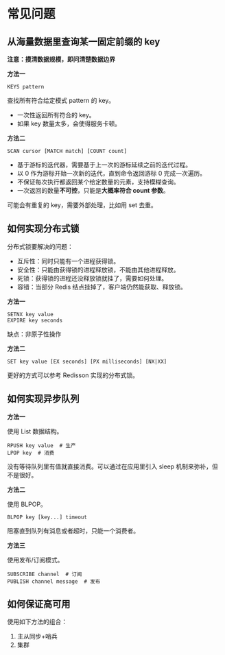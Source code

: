 # 常见问题

## 从海量数据里查询某一固定前缀的 key

**注意：摸清数据规模，即问清楚数据边界**

**方法一**

```
KEYS pattern
```

查找所有符合给定模式 pattern 的 key。

- 一次性返回所有符合的 key。
- 如果 key 数量太多，会使得服务卡顿。

**方法二**

```
SCAN cursor [MATCH match] [COUNT count]
```

- 基于游标的迭代器，需要基于上一次的游标延续之前的迭代过程。
- 以 0 作为游标开始一次新的迭代，直到命令返回游标 0 完成一次遍历。
- 不保证每次执行都返回某个给定数量的元素，支持模糊查询。
- 一次返回的数量**不可控**，只能是**大概率符合 count 参数**。

可能会有重复的 key，需要外部处理，比如用 set 去重。

## 如何实现分布式锁

分布式锁要解决的问题：

- 互斥性：同时只能有一个进程获得锁。
- 安全性：只能由获得锁的进程释放锁，不能由其他进程释放。
- 死锁：获得锁的进程还没释放锁就挂了，需要如何处理。
- 容错：当部分 Redis 结点挂掉了，客户端仍然能获取、释放锁。

**方法一**

```
SETNX key value
EXPIRE key seconds
```

缺点：非原子性操作

**方法二**

```
SET key value [EX seconds] [PX milliseconds] [NX|XX]
```

更好的方式可以参考 Redisson 实现的分布式锁。

## 如何实现异步队列

**方法一**

使用 List 数据结构。

```
RPUSH key value  # 生产
LPOP key  # 消费
```

没有等待队列里有值就直接消费。可以通过在应用里引入 sleep 机制来弥补，但不是很好。

**方法二**

使用 BLPOP。

```
BLPOP key [key...] timeout
```

阻塞直到队列有消息或者超时，只能一个消费者。

**方法三**

使用发布/订阅模式。

```
SUBSCRIBE channel  # 订阅
PUBLISH channel message  # 发布
```

## 如何保证高可用

使用如下方法的组合：

1. 主从同步+哨兵
2. 集群
